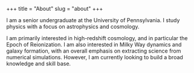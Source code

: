 +++
title = "About"
slug = "about"
+++

I am a senior undergraduate at the University of Pennsylvania. I study physics with a focus on astrophysics and cosmology.

I am primarily interested in high-redshift cosmology, and in particular the Epoch of Reionization. I am also interested in Milky Way dynamics and galaxy formation, with an overall emphasis on extracting science from numerical simulations. However, I am currently looking to build a broad knowledge and skill base.
